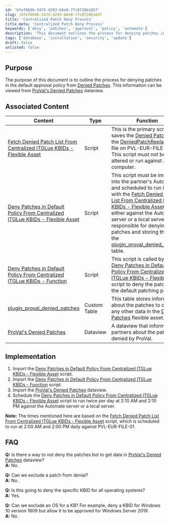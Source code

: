 ```yaml
---
id: 'bfef669b-5475-4293-b6e8-77c8f20b3d5f'
slug: /bfef669b-5475-4293-b6e8-77c8f20b3d5f
title: 'Centralized Patch Deny Process'
title_meta: 'Centralized Patch Deny Process'
keywords: ['deny', 'patches', 'approval', 'policy', 'automate']
description: 'This document outlines the process for denying patches in the default approval policy using scripts and dataviews from ProVal. It includes associated content, implementation steps, and FAQs to assist users in managing denied patches effectively.'
tags: ['database', 'installation', 'security', 'update']
draft: false
unlisted: false
---
```


## Purpose

The purpose of this document is to outline the process for denying patches in the default approval policy from [Denied Patches](https://proval.itglue.com/5078775/assets/236189-denied-patches/records). This information can be viewed from [ProVal's Denied Patches](/docs/4f7c1abe-2d4b-4ad3-81a7-48e3111015ac) dataview.

## Associated Content

| Content                                                                                                       | Type         | Function                                                                                                                                                                                                                                                                                                                                                       |
|---------------------------------------------------------------------------------------------------------------|--------------|----------------------------------------------------------------------------------------------------------------------------------------------------------------------------------------------------------------------------------------------------------------------------------------------------------------------------------------------------------------|
| [Fetch Denied Patch List From Centralized ITGLue KBIDs - Flexible Asset](/docs/f8e944d6-28ce-4be8-bf38-6907221544a7) | Script       | This is the primary script that saves the [Denied Patches](https://proval.itglue.com/5078775/assets/236189-denied-patches/records) to the [DeniedPatchReplace.sql](https://file.provaltech.com/repo/config/DeniedPatchReplace.sql) file on PVL-EUR-FILE-01. This script must not be altered or run against another computer. |
| [Deny Patches in Default Policy From Centralized ITGLue KBIDs - Flexible Asset](/docs/3e12ac9e-d141-4011-8ae3-bd0cebe53fc6) | Script       | This script must be imported into the partner's Automate and scheduled to run in sync with the [Fetch Denied Patch List From Centralized ITGLue KBIDs - Flexible Asset](/docs/f8e944d6-28ce-4be8-bf38-6907221544a7) script either against the Automate server or a local server. It's responsible for denying those patches and storing them in the [plugin_proval_denied_patches](/docs/9ee3657f-dff8-4599-a4c3-68ca3ba171f4) table. |
| [Deny Patches in Default Policy From Centralized ITGLue KBIDs - Function](https://proval.itglue.com/5078775/docs/9564856) | Script       | This script is called by the [Deny Patches in Default Policy From Centralized ITGLue KBIDs - Flexible Asset](/docs/3e12ac9e-d141-4011-8ae3-bd0cebe53fc6) script to deny the patches for the default patching policy.                                                                                                                                       |
| [plugin_proval_denied_patches](/docs/9ee3657f-dff8-4599-a4c3-68ca3ba171f4)                               | Custom Table | This table stores information about the patches to deny or any other data in the [Denied Patches](https://proval.itglue.com/5078775/assets/236189-denied-patches/records) flexible asset.                                                                                                                                                                         |
| [ProVal's Denied Patches](/docs/4f7c1abe-2d4b-4ad3-81a7-48e3111015ac)                                   | Dataview     | A dataview that informs partners about the patches denied by ProVal.                                                                                                                                                                                                                                                                                           |

## Implementation

1. Import the [Deny Patches in Default Policy From Centralized ITGLue KBIDs - Flexible Asset](/docs/3e12ac9e-d141-4011-8ae3-bd0cebe53fc6) script.
2. Import the [Deny Patches in Default Policy From Centralized ITGLue KBIDs - Function](https://proval.itglue.com/5078775/docs/9564856) script.
3. Import the [ProVal's Denied Patches](/docs/4f7c1abe-2d4b-4ad3-81a7-48e3111015ac) dataview.
4. Schedule the [Deny Patches in Default Policy From Centralized ITGLue KBIDs - Flexible Asset](/docs/3e12ac9e-d141-4011-8ae3-bd0cebe53fc6) script to run twice per day at 2:10 AM and 2:10 PM against the Automate server or a local server.

**Note:** The times mentioned here are based on the [Fetch Denied Patch List From Centralized ITGLue KBIDs - Flexible Asset](/docs/f8e944d6-28ce-4be8-bf38-6907221544a7) script, which is scheduled to run at 2:00 AM and 2:00 PM daily against PVL-EUR-FILE-01.

## FAQ

**Q:** Is there a way to not deny the patches but to get data in [ProVal's Denied Patches](/docs/4f7c1abe-2d4b-4ad3-81a7-48e3111015ac) dataview?  
**A:** No.

**Q:** Can we exclude a patch from denial?  
**A:** No.

**Q:** Is this going to deny the specific KBID for all operating systems?  
**A:** Yes.

**Q:** Can we exclude an OS for a KB? For example, deny a KBID for Windows 10 version 1809 but allow it to be approved for Windows Server 2019.  
**A:** No.



